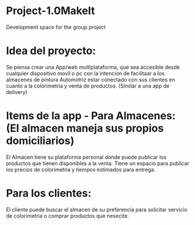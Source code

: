 # Project-1.0MakeIt
Development space for the group project

# Idea del proyecto:
Se piensa crear una App/web multiplataforma, que sea accesible desde cualquier dispositivo movil o pc con la intencion de facilitaar a los almacenes de pintura Automotriz estar conectado con sus clientes en cuanto a la colorimetria y venta de productos. (Similar a una app de delivery)

# Items de la app - Para Almacenes: (El almacen maneja sus propios domiciliarios)
El Almacen tiene su plataforma personal donde puede publicar los productos que tienen disponibles a la venta.
Tiene un espacio para publicar los precios de colorimetria y tiempos estimados para entrega.

# Para los clientes:
El cliente puede buscar el almacen de su preferencia para solicitar servicio de colorimetria o comprar productos que nesecite.
